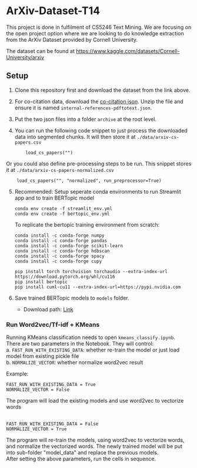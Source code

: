 # ArXiv-Dataset-T14

This project is done in fulfilment of CS5246 Text Mining. We are focusing on the open project option where we are looking to do knowledge extraction from the ArXiv Dataset provided by Cornell University.

The dataset can be found at https://www.kaggle.com/datasets/Cornell-University/arxiv

## Setup
1. Clone this repository first and download the dataset from the link above.

2. For co-citation data, download the [co-citation json](https://github.com/mattbierbaum/arxiv-public-datasets/releases/download/v0.2.0/internal-references-v0.2.0-2019-03-01.json.gz). Unzip the file and ensure it is named ```internal-references-pdftotext.json```.

3. Put the two json files into a folder ```archive``` at the root level.

4. You can run the following code snippet to just process the downloaded data into segmented chunks. It will then store it at ```./data/arxiv-cs-papers.csv```
    ```
        load_cs_papers("")
    ```

Or you could also define pre-processing steps to be run. This snippet stores it at ```./data/arxiv-cs-papers-normalized.csv```
```
    load_cs_papers("", "normalized", run_preprocessor=True)
```

5. Recommended: Setup seperate conda environments to run Streamlit app and to train BERTopic model
    ```
    conda env create -f streamlit_env.yml
    conda env create -f bertopic_env.yml
    ```

    To replicate the bertopic training environment from scratch:
    ```
    conda install -c conda-forge numpy
    conda install -c conda-forge pandas
    conda install -c conda-forge scikit-learn
    conda install -c conda-forge hdbscan
    conda install -c conda-forge spacy
    conda install -c conda-forge cupy
    
    pip install torch torchvision torchaudio --extra-index-url https://download.pytorch.org/whl/cu116
    pip install bertopic
    pip install cuml-cu11 --extra-index-url=https://pypi.nvidia.com
    ```
6. Save trained BERTopic models to `models` folder.
    
    * Download path: [Link](https://drive.google.com/file/d/1N2H3_4pi-JKt1K-oB7LmWD3rZbHa8WNN/view?usp=drive_link)

### Run Word2vec/Tf-idf + KMeans ###
Running KMeans classification needs to open `kmeans_classify.ipynb`.<br>
There are two parameters in the Notebook. They will control:<br>
a. `FAST_RUN_WITH_EXISTING_DATA`: whether re-train the model or just load model from existing pickle file<br>
b. `NORMALIZE_VECTOR`: whether normalize word2vec result<br>


Example:<br>
```
FAST_RUN_WITH_EXISTING_DATA = True
NORMALIZE_VECTOR = False
```
The program will load the existing models and use word2vec to vectorize words<br><br>

```
FAST_RUN_WITH_EXISTING_DATA = False
NORMALIZE_VECTOR = True
```
The program will re-train the models, using word2vec to vectorize words, and normalize the vectorized words. The newly trained model will be put into sub-folder "model_data" and replace the previous models. <br>
After setting the above parameters, run the cells in sequence. <br>